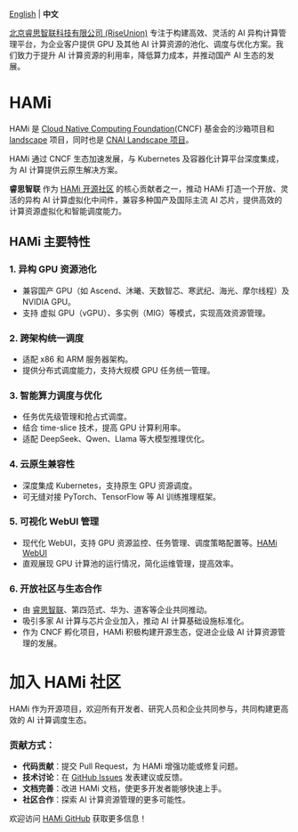 [English](https://github.com/theriseunion/.github/blob/main/profile/README_zh.md) | **中文**

[北京睿思智联科技有限公司 (RiseUnion)](https://www.theriseunion.com/) 专注于构建高效、灵活的 AI 异构计算管理平台，为企业客户提供 GPU 及其他 AI 计算资源的池化、调度与优化方案。我们致力于提升 AI 计算资源的利用率，降低算力成本，并推动国产 AI 生态的发展。

# HAMi

HAMi 是 [Cloud Native Computing Foundation](https://cncf.io/)(CNCF) 基金会的沙箱项目和 [landscape](https://landscape.cncf.io/?item=orchestration-management--scheduling-orchestration--hami) 项目，同时也是 [CNAI Landscape 项目](https://landscape.cncf.io/?group=cnai&item=cnai--general-orchestration--hami)。

HAMi 通过 CNCF 生态加速发展，与 Kubernetes 及容器化计算平台深度集成，为 AI 计算提供云原生解决方案。

**睿思智联** 作为 [HAMi 开源社区](https://github.com/Project-HAMi) 的核心贡献者之一，推动 HAMi 打造一个开放、灵活的异构 AI 计算虚拟化中间件，兼容多种国产及国际主流 AI 芯片，提供高效的计算资源虚拟化和智能调度能力。

## **HAMi 主要特性**

### 1. **异构 GPU 资源池化**
- 兼容国产 GPU（如 Ascend、沐曦、天数智芯、寒武纪、海光、摩尔线程）及 NVIDIA GPU。
- 支持 虚拟 GPU（vGPU）、多实例（MIG）等模式，实现高效资源管理。

### 2. **跨架构统一调度**
- 适配 x86 和 ARM 服务器架构。
- 提供分布式调度能力，支持大规模 GPU 任务统一管理。

### 3. **智能算力调度与优化**
- 任务优先级管理和抢占式调度。
- 结合 time-slice 技术，提高 GPU 计算利用率。
- 适配 DeepSeek、Qwen、Llama 等大模型推理优化。

### 4. **云原生兼容性**
- 深度集成 Kubernetes，支持原生 GPU 资源调度。
- 可无缝对接 PyTorch、TensorFlow 等 AI 训练推理框架。

### 5. **可视化 WebUI 管理**
- 现代化 WebUI，支持 GPU 资源监控、任务管理、调度策略配置等。[HAMi WebUI](https://github.com/Project-HAMi/HAMi-WebUI)
- 直观展现 GPU 计算池的运行情况，简化运维管理，提高效率。

### 6. **开放社区与生态合作**
- 由 [睿思智联](https://www.theriseunion.com/)、第四范式、华为、道客等企业共同推动。
- 吸引多家 AI 计算与芯片企业加入，推动 AI 计算基础设施标准化。
- 作为 CNCF 孵化项目，HAMi 积极构建开源生态，促进企业级 AI 计算资源管理的发展。

# **加入 HAMi 社区**
HAMi 作为开源项目，欢迎所有开发者、研究人员和企业共同参与，共同构建更高效的 AI 计算调度生态。

### 贡献方式：
- **代码贡献**：提交 Pull Request，为 HAMi 增强功能或修复问题。
- **技术讨论**：在 [GitHub Issues](https://github.com/Project-HAMi/HAMi/issues) 发表建议或反馈。
- **文档完善**：改进 HAMi 文档，使更多开发者能够快速上手。
- **社区合作**：探索 AI 计算资源管理的更多可能性。

欢迎访问 [HAMi GitHub](https://github.com/Project-HAMi) 获取更多信息！
